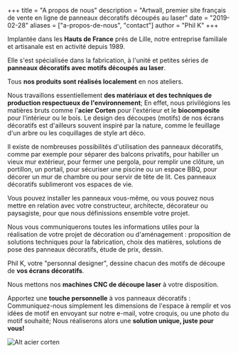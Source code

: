 +++
title = "A propos de nous"
description = "Artwall, premier site français de vente en ligne de panneaux décoratifs découpés au laser"
date = "2019-02-28"
aliases = ["a-propos-de-nous", "contact"]
author = "Phil K"
+++

Implantée dans les **Hauts de France** prés de Lille, notre entreprise familiale et artisanale est en activité depuis 1989.

Elle s'est spécialisée dans la fabrication, à l'unité et petites séries de **panneaux décoratifs avec motifs découpés au laser**.

Tous **nos produits sont réalisés localement** en nos ateliers.

Nous travaillons essentiellement **des matériaux et des techniques de production respectueux de l'environnement**; En effet, nous privilégions les matières bruts comme l'**acier Corten** pour l'extérieur et le **biocomposite** pour l'intérieur ou le bois. 
Le design des découpes (motifs) de nos écrans décoratifs est d'ailleurs souvent inspiré par la nature, comme le feuillage d'un arbre ou les coquillages de style art déco.

Il existe de nombreuses possibilités d'utilisation des panneaux décoratifs, comme par exemple pour séparer des balcons privatifs, pour habiller un vieux mur extérieur, pour fermer une pergola, pour remplir une clôture, un portillon, un portail, pour sécuriser une piscine ou un espace BBQ, pour décorer un mur de chambre ou pour servir de tête de lit.
Ces panneaux décoratifs sublimeront vos espaces de vie.

Vous pouvez installer les panneaux vous-même, ou vous pouvez nous mettre en relation avec votre constructeur, architecte, décorateur ou paysagiste, pour que nous définissions ensemble votre projet.

Nous vous communiquerons toutes les informations utiles pour la réalisation de votre projet de décoration ou d'aménagement : proposition de solutions techniques pour la fabrication, choix des matières, solutions de pose des panneaux décoratifs, étude de prix, dessin.

Phil K, votre "personnal designer", dessine chacun des motifs de découpe de **vos écrans décoratifs**.

Nous mettons nos **machines CNC de découpe laser** à votre disposition.

Apportez une **touche personnelle** à vos panneaux décoratifs : Communiquez-nous simplement les dimensions de l'espace à remplir et vos idées de motif en envoyant sur notre e-mail, votre croquis, ou une photo du motif souhaité;
Nous réaliserons alors une **solution unique, juste pour vous!** 

![Alt acier corten](https://philk59.github.io/my-blog/images/laser.jpg) 